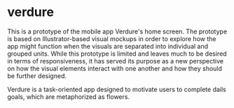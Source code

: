 # verdure

This is a prototype of the mobile app Verdure's home screen.  The prototype is based on Illustrator-based visual mockups in order to explore how the app might function when the visuals are separated into individual and grouped units. While this prototype is limited and leaves much to be desired in terms of responsiveness, it has served its purpose as a new perspective on how the visual elements interact with one another and how they should be further designed.

Verdure is a task-oriented app designed to motivate users to complete dails goals, which are metaphorized as flowers.
